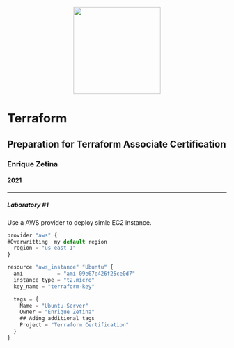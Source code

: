 <p align="center">
<img src="https://www.datocms-assets.com/2885/1586800192-terraformassociateweb.png?fit=max&fm=webp&q=80&w=2500" width="200" height="200">
</p>

# Terraform #
## Preparation for Terraform Associate Certification ##
### Enrique Zetina ###
#### 2021 ####

---
##### Laboratory #1 #####

Use a AWS provider to deploy simle EC2 instance.

```javascript
provider "aws" {
#Overwritting  my default region
  region = "us-east-1"
}

resource "aws_instance" "Ubuntu" {
  ami           = "ami-09e67e426f25ce0d7"
  instance_type = "t2.micro"
  key_name = "terraform-key"

  tags = {
    Name = "Ubuntu-Server"
    Owner = "Enrique Zetina"
    ## Ading additional tags
    Project = "Terraform Certification"
  }
}
```